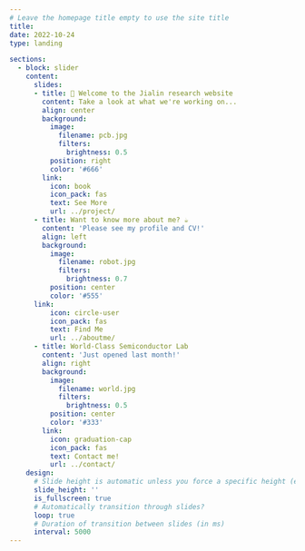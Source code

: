 ```yaml
---
# Leave the homepage title empty to use the site title
title:
date: 2022-10-24
type: landing

sections:
  - block: slider
    content:
      slides:
      - title: 👋 Welcome to the Jialin research website
        content: Take a look at what we're working on...
        align: center
        background:
          image:
            filename: pcb.jpg
            filters:
              brightness: 0.5
          position: right
          color: '#666'
        link:
          icon: book
          icon_pack: fas
          text: See More
          url: ../project/
      - title: Want to know more about me? ☕️
        content: 'Please see my profile and CV!'
        align: left
        background:
          image:
            filename: robot.jpg
            filters:
              brightness: 0.7
          position: center
          color: '#555'
      link:
          icon: circle-user
          icon_pack: fas
          text: Find Me
          url: ../aboutme/
      - title: World-Class Semiconductor Lab
        content: 'Just opened last month!'
        align: right
        background:
          image:
            filename: world.jpg
            filters:
              brightness: 0.5
          position: center
          color: '#333'
        link:
          icon: graduation-cap
          icon_pack: fas
          text: Contact me!
          url: ../contact/
    design:
      # Slide height is automatic unless you force a specific height (e.g. '400px')
      slide_height: ''
      is_fullscreen: true
      # Automatically transition through slides?
      loop: true
      # Duration of transition between slides (in ms)
      interval: 5000
---
```



